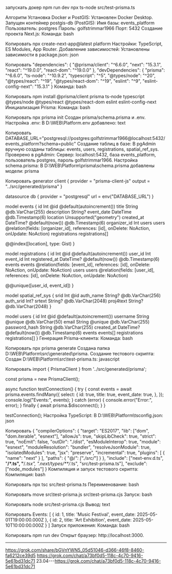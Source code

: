 запускать докер
npm run dev
npx ts-node src/test-prisma.ts

<!-- ==================== -->

Алгоритм
Установка Docker и PostGIS:
Установлен Docker Desktop.
Запущен контейнер postgis-db (PostGIS):
Имя базы: events_platform
Пользователь: postgres
Пароль: golfstrimmar1966
Порт: 5432
Создание проекта Next.js:
Команда:
bash

Копировать
npx create-next-app@latest platform
Настройки: TypeScript, ES Modules, App Router.
Добавление зависимостей:
Установлены зависимости в package.json:
json

Копировать
"dependencies": {
"@prisma/client": "^6.6.0",
"next": "15.3.1",
"react": "^19.0.0",
"react-dom": "^19.0.0"
},
"devDependencies": {
"prisma": "^6.6.0",
"ts-node": "^10.9.2",
"typescript": "^5",
"@types/node": "^20",
"@types/react": "^19",
"@types/react-dom": "^19",
"eslint": "^9",
"eslint-config-next": "15.3.1"
}
Команда:
bash

Копировать
npm install @prisma/client prisma ts-node typescript @types/node @types/react @types/react-dom eslint eslint-config-next
Инициализация Prisma:
Команда:
bash

Копировать
npx prisma init
Создан prisma/schema.prisma и .env.
Настройка .env:
В D:\WEB\Platform\.env добавлено:
text

Копировать
DATABASE_URL="postgresql://postgres:golfstrimmar1966@localhost:5432/events_platform?schema=public"
Создание таблиц в базе:
В pgAdmin вручную созданы таблицы: events, users, registrations, spatial_ref_sys.
Проверено в pgAdmin:
Сервер: localhost:5432, база events_platform, пользователь postgres, пароль golfstrimmar1966.
Настройка schema.prisma:
В D:\WEB\Platform\prisma\schema.prisma добавлены модели:
prisma

Копировать
generator client {
provider = "prisma-client-js"
output = "../src/generated/prisma"
}

datasource db {
provider = "postgresql"
url = env("DATABASE_URL")
}

model events {
id Int @id @default(autoincrement())
title String @db.VarChar(255)
description String?
event_date DateTime @db.Timestamp(6)
location Unsupported("geometry")
created_at DateTime? @default(now()) @db.Timestamp(6)
organizer_id Int
users users @relation(fields: [organizer_id], references: [id], onDelete: NoAction, onUpdate: NoAction)
registrations registrations[]

@@index([location], type: Gist)
}

model registrations {
id Int @id @default(autoincrement())
user_id Int
event_id Int
registered_at DateTime? @default(now()) @db.Timestamp(6)
events events @relation(fields: [event_id], references: [id], onDelete: NoAction, onUpdate: NoAction)
users users @relation(fields: [user_id], references: [id], onDelete: NoAction, onUpdate: NoAction)

@@unique([user_id, event_id])
}

model spatial_ref_sys {
srid Int @id
auth_name String? @db.VarChar(256)
auth_srid Int?
srtext String? @db.VarChar(2048)
proj4text String? @db.VarChar(2048)
}

model users {
id Int @id @default(autoincrement())
username String @unique @db.VarChar(50)
email String @unique @db.VarChar(255)
password_hash String @db.VarChar(255)
created_at DateTime? @default(now()) @db.Timestamp(6)
events events[]
registrations registrations[]
}
Генерация Prisma-клиента:
Команда:
bash

Копировать
npx prisma generate
Создана папка D:\WEB\Platform\src\generated\prisma.
Создание тестового скрипта:
Создан D:\WEB\Platform\src\test-prisma.ts:
javascript

Копировать
import { PrismaClient } from '../src/generated/prisma';

const prisma = new PrismaClient();

async function testConnection() {
try {
const events = await prisma.events.findMany({
select: {
id: true,
title: true,
event_date: true,
},
});
console.log("Events:", events);
} catch (error) {
console.error("Error:", error);
} finally {
await prisma.$disconnect();
}
}

testConnection();
Настройка TypeScript:
В D:\WEB\Platform\tsconfig.json:
json

Копировать
{
"compilerOptions": {
"target": "ES2017",
"lib": ["dom", "dom.iterable", "esnext"],
"allowJs": true,
"skipLibCheck": true,
"strict": true,
"noEmit": false,
"outDir": "./dist",
"esModuleInterop": true,
"module": "esnext",
"moduleResolution": "bundler",
"resolveJsonModule": true,
"isolatedModules": true,
"jsx": "preserve",
"incremental": true,
"plugins": [
{
"name": "next"
}
],
"paths": {
"@/_": ["./src/_"]
}
},
"include": ["next-env.d.ts", "**/*.ts", "**/*.tsx", ".next/types/**/*.ts", "src/test-prisma.ts"],
"exclude": ["node_modules"]
}
Компиляция и запуск тестового скрипта:
Компиляция:
bash

Копировать
npx tsc src/test-prisma.ts
Переименование:
bash

Копировать
move src\test-prisma.js src\test-prisma.cjs
Запуск:
bash

Копировать
node src/test-prisma.cjs
Вывод:
text

Копировать
Events: [
{ id: 1, title: 'Music Festival', event_date: 2025-05-01T19:00:00.000Z },
{ id: 2, title: 'Art Exhibition', event_date: 2025-05-10T10:00:00.000Z }
]
Запуск приложения:
Команда:
bash

Копировать
npm run dev
Открыт браузер: http://localhost:3000.

---

https://grok.com/share/bGVnYWN5_05d51046-d366-46f8-8460-fa6212ce39d5
https://grok.com/chat/a73bf0d5-118c-4c70-9416-5e61bd31dc71
23.04---https://grok.com/chat/a73bf0d5-118c-4c70-9416-5e61bd31dc71
